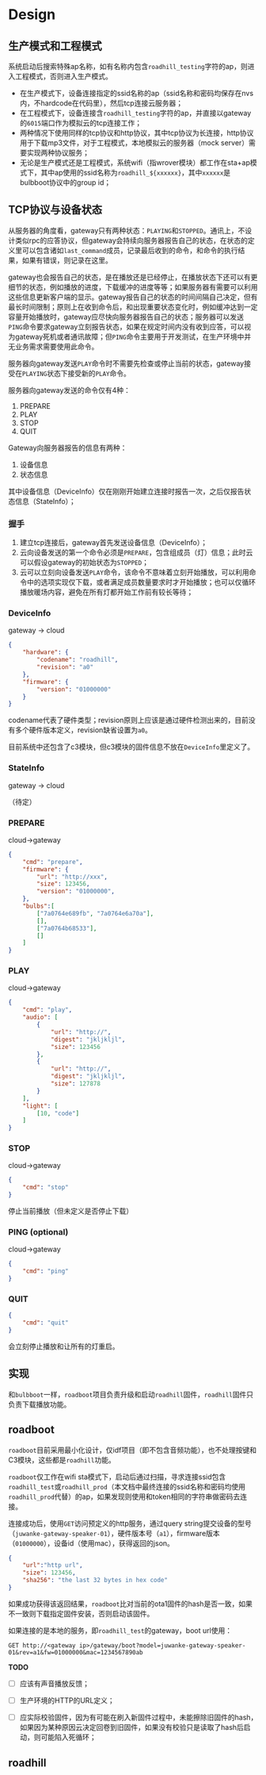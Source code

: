 # Design

## 生产模式和工程模式

系统启动后搜索特殊ap名称，如有名称内包含`roadhill_testing`字符的ap，则进入工程模式，否则进入生产模式。

- 在生产模式下，设备连接指定的ssid名称的ap（ssid名称和密码均保存在nvs内，不hardcode在代码里），然后tcp连接云服务器；
- 在工程模式下，设备连接含`roadhill_testing`字符的ap，并直接以gateway的`6015`端口作为模拟云的tcp连接工作；
- 两种情况下使用同样的tcp协议和http协议，其中tcp协议为长连接，http协议用于下载mp3文件，对于工程模式，本地模拟云的服务器（mock server）需要实现两种协议服务；
- 无论是生产模式还是工程模式，系统wifi（指wrover模块）都工作在sta+ap模式下，其中ap使用的ssid名称为`roadhill_${xxxxxx}`，其中`xxxxxx`是bulbboot协议中的group id；



## TCP协议与设备状态

从服务器的角度看，gateway只有两种状态：`PLAYING`和`STOPPED`。通讯上，不设计类似rpc的应答协议，但gateway会持续向服务器报告自己的状态，在状态的定义里可以包含诸如`last_command`成员，记录最后收到的命令，和命令的执行结果，如果有错误，则记录在这里。

gateway也会报告自己的状态，是在播放还是已经停止，在播放状态下还可以有更细节的状态，例如播放的进度，下载缓冲的进度等等；如果服务器有需要可以利用这些信息更新客户端的显示。gateway报告自己的状态的时间间隔自己决定，但有最长时间限制；原则上在收到命令后，和出现重要状态变化时，例如缓冲达到一定容量开始播放时，gateway应尽快向服务器报告自己的状态；服务器可以发送`PING`命令要求gateway立刻报告状态，如果在规定时间内没有收到应答，可以视为gateway死机或者通讯故障；但`PING`命令主要用于开发测试，在生产环境中并无业务需求需要使用此命令。

服务器向gateway发送`PLAY`命令时不需要先检查或停止当前的状态，gateway接受在`PLAYING`状态下接受新的`PLAY`命令。

服务器向gateway发送的命令仅有4种：

1. PREPARE
2. PLAY
3. STOP
4. QUIT

Gateway向服务器报告的信息有两种：

1. 设备信息
2. 状态信息

其中设备信息（DeviceInfo）仅在刚刚开始建立连接时报告一次，之后仅报告状态信息（StateInfo）；



### 握手

1. 建立tcp连接后，gateway首先发送设备信息（DeviceInfo）；
2. 云向设备发送的第一个命令必须是`PREPARE`，包含组成员（灯）信息；此时云可以假设gateway的初始状态为`STOPPED`；
3. 云可以立刻向设备发送`PLAY`命令，该命令不意味着立刻开始播放，可以利用命令中的选项实现仅下载，或者满足成员数量要求时才开始播放；也可以仅循环播放暖场内容，避免在所有灯都开始工作前有较长等待；



### DeviceInfo

gateway -> cloud

```json
{
    "hardware": {
    	"codename": "roadhill",
        "revision": "a0"
	},
    "firmware": {
        "version": "01000000"
    }
}
```

codename代表了硬件类型；revision原则上应该是通过硬件检测出来的，目前没有多个硬件版本定义，revision缺省设置为`a0`。

目前系统中还包含了c3模块，但c3模块的固件信息不放在`DeviceInfo`里定义了。



### StateInfo

gateway -> cloud

（待定）



### PREPARE

cloud->gateway

```json
{
    "cmd": "prepare",
    "firmware": {
        "url": "http://xxx",
        "size": 123456,
        "version": "01000000",
    },
    "bulbs":[
        ["7a0764e689fb", "7a0764e6a70a"],
        [],
        ["7a0764b68533"],
        []
    ]
}
```

### PLAY

cloud->gateway

```json
{
	"cmd": "play",
	"audio": [
        {
            "url": "http://",
            "digest": "jkljkljl",
            "size": 123456
        },
        {
            "url": "http://",
            "digest": "jkljkljl",
            "size": 127878            
        }
    ],
    "light": [
        [10, "code"]
    ]
}
```

### STOP

cloud->gateway

```json
{
	"cmd": "stop"
}
```

停止当前播放（但未定义是否停止下载）

### PING (optional)

cloud->gateway

```json
{
    "cmd": "ping"
}
```



### QUIT

```json
{
	"cmd": "quit"
}
```

会立刻停止播放和让所有的灯重启。



## 实现

和`bulbboot`一样，`roadboot`项目负责升级和启动`roadhill`固件，`roadhill`固件只负责下载播放功能。



## roadboot

`roadboot`目前采用最小化设计，仅idf项目（即不包含音频功能），也不处理按键和C3模块，这些都是`roadhill`功能。



`roadboot`仅工作在wifi sta模式下，启动后通过扫描，寻求连接ssid包含`roadhill_test`或`roadhill_prod`（本文档中最终连接的ssid名称和密码均使用`roadhill_prod`代替）的ap，如果发现则使用和token相同的字符串做密码去连接。



连接成功后，使用`GET`访问预定义的http服务，通过query string提交设备的型号（`juwanke-gateway-speaker-01`），硬件版本号（`a1`），firmware版本（`01000000`），设备id（使用mac），获得返回的json。

```json
{
    "url":"http url",
    "size": 123456,
    "sha256": "the last 32 bytes in hex code"
}
```



如果成功获得该返回结果，`roadboot`比对当前的ota1固件的hash是否一致，如果不一致则下载指定固件安装，否则启动该固件。



如果连接的是本地的服务，即`roadhill_test`的gateway，boot url使用：

```
GET http://<gateway ip>/gateway/boot?model=juwanke-gateway-speaker-01&rev=a1&fw=01000000&mac=1234567890ab
```



**TODO**

- [ ] 应该有声音播放反馈；
- [ ] 生产环境的HTTP的URL定义；
- [ ] 应实际校验固件，因为有可能在刷入新固件过程中，未能擦除旧固件的hash，如果因为某种原因云决定回卷到旧固件，如果没有校验只是读取了hash后启动，则可能陷入死循环；



## roadhill

